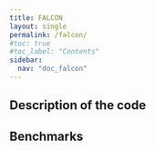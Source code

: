 ```yaml
---
title: FALCON
layout: single
permalink: /falcon/
#toc: true
#toc_label: "Contents"
sidebar:
  nav: "doc_falcon"
---
```

## Description of the code

## Benchmarks
